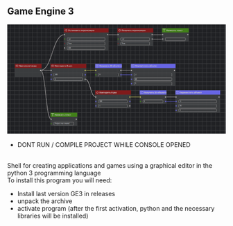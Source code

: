 ## Game Engine 3

![icon](https://github.com/artyom7774/Game-Engine-3/blob/main/icon.png)

- DONT RUN / COMPILE PROJECT WHILE CONSOLE OPENED

<br>Shell for creating applications and games using a graphical editor in the python 3 programming language
<br>To install this program you will need:
- Install last version GE3 in releases
- unpack the archive
- activate program (after the first activation, python and the necessary libraries will be installed)
<br>